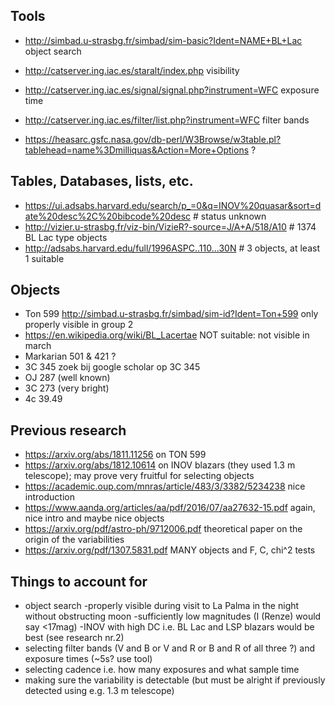 ## Tools
- http://simbad.u-strasbg.fr/simbad/sim-basic?Ident=NAME+BL+Lac object search
- http://catserver.ing.iac.es/staralt/index.php visibility
- http://catserver.ing.iac.es/signal/signal.php?instrument=WFC exposure time
- http://catserver.ing.iac.es/filter/list.php?instrument=WFC filter bands

- https://heasarc.gsfc.nasa.gov/db-perl/W3Browse/w3table.pl?tablehead=name%3Dmilliquas&Action=More+Options  ?

## Tables, Databases, lists, etc.
- https://ui.adsabs.harvard.edu/search/p_=0&q=INOV%20quasar&sort=date%20desc%2C%20bibcode%20desc # status unknown
- http://vizier.u-strasbg.fr/viz-bin/VizieR?-source=J/A+A/518/A10 # 1374 BL Lac type objects
- http://adsabs.harvard.edu/full/1996ASPC..110...30N # 3 objects, at least 1 suitable

## Objects
- Ton 599 http://simbad.u-strasbg.fr/simbad/sim-id?Ident=Ton+599 only properly visible in group 2
- https://en.wikipedia.org/wiki/BL_Lacertae NOT suitable: not visible in march
- Markarian 501 & 421 ?
- 3C 345 zoek bij google scholar op 3C 345
- OJ 287 (well known)
- 3C 273 (very bright)
- 4c 39.49

## Previous research
- https://arxiv.org/abs/1811.11256 on TON 599
- https://arxiv.org/abs/1812.10614 on INOV blazars (they used 1.3 m telescope); may prove very fruitful for selecting objects
- https://academic.oup.com/mnras/article/483/3/3382/5234238 nice introduction
- https://www.aanda.org/articles/aa/pdf/2016/07/aa27632-15.pdf again, nice intro and maybe nice objects
- https://arxiv.org/pdf/astro-ph/9712006.pdf theoretical paper on the origin of the variabilities
- https://arxiv.org/pdf/1307.5831.pdf MANY objects and F, C, chi^2 tests

## Things to account for
- object search
    -properly visible during visit to La Palma in the night without obstructing moon
    -sufficiently low magnitudes (I (Renze) would say <17mag)
    -INOV with high DC i.e. BL Lac and LSP blazars would be best (see research nr.2)
- selecting filter bands (V and B or V and R or B and R of all three ?) and exposure times (~5s? use tool)
- selecting cadence i.e. how many exposures and what sample time
- making sure the variability is detectable (but must be alright if previously detected using e.g. 1.3 m telescope)
